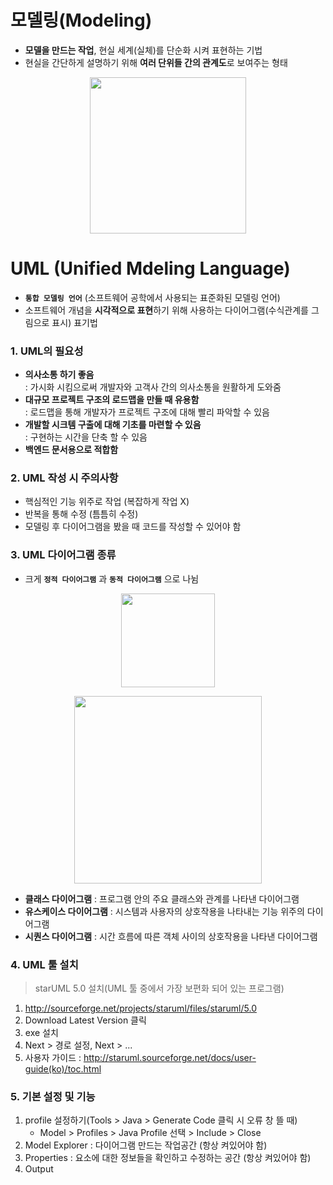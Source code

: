 # 모델링(Modeling)
* **모델을 만드는 작업**, 현실 세계(실체)를 단순화 시켜 표현하는 기법
* 현실을 간단하게 설명하기 위해 **여러 단위들 간의 관계도**로 보여주는 형태
<p align="center">
  <img src="https://github.com/jeong-vely0611/UML/assets/148931569/04203dc0-36fe-4cd7-9490-cfdb11b40a28" height="250px">
</p>


# UML (Unified Mdeling Language)
* **`통합 모델링 언어`** (소프트웨어 공학에서 사용되는 표준화된 모델링 언어) <br>
* 소프트웨어 개념을 **시각적으로 표현**하기 위해 사용하는 다이어그램(수식관계를 그림으로 표시) 표기법<br>

### 1. UML의 필요성
* **의사소통 하기 좋음** <br>
   : 가시화 시킴으로써 개발자와 고객사 간의 의사소통을 원활하게 도와줌
* **대규모 프로젝트 구조의 로드맵을 만들 때 유용함** <br>
   : 로드맵을 통해 개발자가 프로젝트 구조에 대해 빨리 파악할 수 있음
* **개발할 시크템 구출에 대해 기초를 마련할 수 있음** <br>
   : 구현하는 시간을 단축 할 수 있음
* **백엔드 문서용으로 적합함**

### 2. UML 작성 시 주의사항
* 핵심적인 기능 위주로 작업 (복잡하게 작업 X)
* 반복을 통해 수정 (틈틈히 수정)
* 모델링 후 다이어그램을 봤을 때 코드를 작성할 수 있어야 함

### 3. UML 다이어그램 종류
* 크게 **`정적 다이어그램`** 과 **`동적 다이어그램`** 으로 나뉨

<p align="center">
  <img src="https://github.com/jeong-vely0611/UML/assets/148931569/bea145ad-ef62-4928-9513-1db31a346f73" height="150px">
</p>

<p align="center">
  <img src="https://github.com/jeong-vely0611/UML/assets/148931569/30fdd619-1842-42a4-b0d7-11b65c126cdb" height="300px">
</p>

* **클래스 다이어그램** 
   : 프로그램 안의 주요 클래스와 관계를 나타낸 다이어그램
* **유스케이스 다이어그램** 
   : 시스템과 사용자의 상호작용을 나타내는 기능 위주의 다이어그램
* **시퀀스 다이어그램**
   : 시간 흐름에 따른 객체 사이의 상호작용을 나타낸 다이어그램

### 4. UML 툴 설치
> starUML 5.0 설치(UML 툴 중에서 가장 보편화 되어 있는 프로그램)

1. http://sourceforge.net/projects/staruml/files/staruml/5.0
2. Download Latest Version 클릭
3. exe 설치
4. Next > 경로 설정, Next > ...
5. 사용자 가이드 : http://staruml.sourceforge.net/docs/user-guide(ko)/toc.html

### 5. 기본 설정 및 기능
1. profile 설정하기(Tools > Java > Generate Code 클릭 시 오류 창 뜰 때)
   * Model > Profiles > Java Profile 선택 > Include > Close 
2. Model Explorer : 다이어그램 만드는 작업공간 (항상 켜있어야 함)
3. Properties : 요소에 대한 정보들을 확인하고 수정하는 공간 (항상 켜있어야 함)
4. Output




